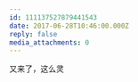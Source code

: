 ```yaml
---
id: 111137527879441543
date: 2017-06-28T10:46:00.000Z
reply: false
media_attachments: 0
---
```


又来了，这么灵 ​​​​

